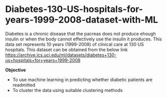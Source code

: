 # Diabetes-130-US-hospitals-for-years-1999-2008-dataset-with-ML

Diabetes is a chronic disease that the pacreas does not produce ehough insulin or when the body cannot effectively use the insulin it produces.
This data set represents 10 years (1999-2008) of clinical care at 130 US hospitals. This dataset can be obtained from the below link https://archive.ics.uci.edu/ml/datasets/diabetes+130-us+hospitals+for+years+1999-2008

**Objective** 
- To use machine learning in predicting whether diabetic patients are readmitted
- To cluster the data using suitable clustering methods
